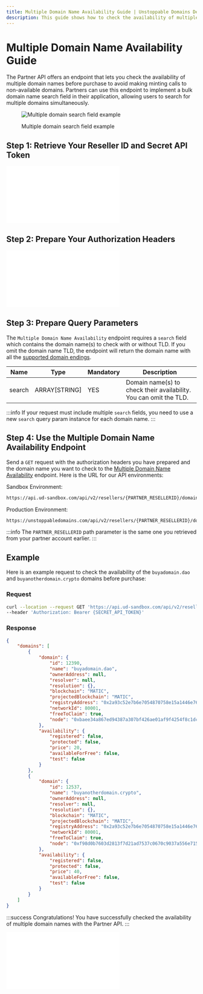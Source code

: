 ```yaml
---
title: Multiple Domain Name Availability Guide | Unstoppable Domains Developer Portal
description: This guide shows how to check the availability of multiple domain names before purchase with your Partner account.
---
```


# Multiple Domain Name Availability Guide

The Partner API offers an endpoint that lets you check the availability of multiple domain names before purchase to avoid making minting calls to non-available domains. Partners can use this endpoint to implement a bulk domain name search field in their application, allowing users to search for multiple domains simultaneously.

<figure>

![Multiple domain search field example](/images/multiple-domain-search-field.png)

<figcaption>Multiple domain search field example</figcaption>
</figure>

## Step 1: Retrieve Your Reseller ID and Secret API Token

<embed src="/snippets/_reseller-id-location.md" />

## Step 2: Prepare Your Authorization Headers

<embed src="/snippets/_auth-headers-preparation.md" />

## Step 3: Prepare Query Parameters

The `Multiple Domain Name Availability` endpoint requires a `search` field which contains the domain name(s) to check with or without TLD. If you omit the domain name TLD, the endpoint will return the domain name with all the [supported domain endings](/developer-toolkit/resolution-integration-methods/resolution-service/endpoints/get-supported-tlds.md).

| Name | Type | Mandatory | Description |
| - | - | - | - |
| search | ARRAY[STRING] | YES | Domain name(s) to check their availability. You can omit the TLD. |

:::info
If your request must include multiple `search` fields, you need to use a new `search` query param instance for each domain name.
:::

## Step 4: Use the Multiple Domain Name Availability Endpoint

Send a `GET` request with the authorization headers you have prepared and the domain name you want to check to the [Multiple Domain Name Availability](https://docs.unstoppabledomains.com/openapi/reference/#tag/domains/paths/~1domains~1/get) endpoint. Here is the URL for our API environments:

Sandbox Environment:

```bash
https://api.ud-sandbox.com/api/v2/resellers/{PARTNER_RESELLERID}/domains?search={DOMAIN_TO_CHECK}
```

Production Environment:

```bash
https://unstoppabledomains.com/api/v2/resellers/{PARTNER_RESELLERID}/domains?search={DOMAIN_TO_CHECK}
```

:::info
The `PARTNER_RESELLERID` path parameter is the same one you retrieved from your partner account earlier.
:::

## Example

Here is an example request to check the availability of the `buyadomain.dao` and `buyanotherdomain.crypto` domains before purchase:

### Request

```bash
curl --location --request GET 'https://api.ud-sandbox.com/api/v2/resellers/{PARTNER_RESELLERID}/domains?search=buyadomain.dao&search=buyanotherdomain.crypto' \
--header 'Authorization: Bearer {SECRET_API_TOKEN}'
```

### Response

```json
{
    "domains": [
        {
            "domain": {
                "id": 12390,
                "name": "buyadomain.dao",
                "ownerAddress": null,
                "resolver": null,
                "resolution": {},
                "blockchain": "MATIC",
                "projectedBlockchain": "MATIC",
                "registryAddress": "0x2a93c52e7b6e7054870758e15a1446e769edfb93",
                "networkId": 80001,
                "freeToClaim": true,
                "node": "0xbaee34a867ed94387a307bf426ae01af9f4254f8c1dc2c633c577278df0d6454"
            },
            "availability": {
                "registered": false,
                "protected": false,
                "price": 20,
                "availableForFree": false,
                "test": false
            }
        },
        {
            "domain": {
                "id": 12537,
                "name": "buyanotherdomain.crypto",
                "ownerAddress": null,
                "resolver": null,
                "resolution": {},
                "blockchain": "MATIC",
                "projectedBlockchain": "MATIC",
                "registryAddress": "0x2a93c52e7b6e7054870758e15a1446e769edfb93",
                "networkId": 80001,
                "freeToClaim": true,
                "node": "0xf98d0b7603d2813f7d21ad7537c0670c9037a556e715e9fb572c7a87e5e854b4"
            },
            "availability": {
                "registered": false,
                "protected": false,
                "price": 40,
                "availableForFree": false,
                "test": false
            }
        }
    ]
}
```

:::success Congratulations!
You have successfully checked the availability of multiple domain names with the Partner API.
:::

<embed src="/snippets/_discord.md" />
